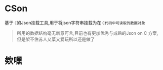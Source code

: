 # CSon

基于 `C`的Json挂载工具,用于将json字符串挂载为在 `C代码中可读取的数据对象`

>  所用的数据结构毫无新意可言,目前也有更加优秀与成熟的Json on C 方案,但是架不住苏人又菜又爱玩所以还是做了

# 欸嘿
